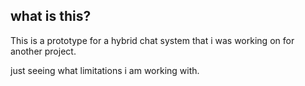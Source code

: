 ## what is this?
This is a prototype for a hybrid chat system that i was working on for another project.

just seeing what limitations i am working with.